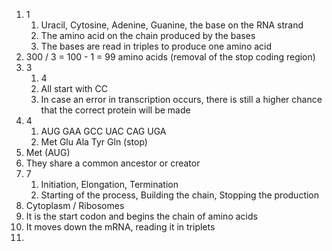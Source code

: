 1. 1
	1. Uracil, Cytosine, Adenine, Guanine, the base on the RNA strand
	2. The amino acid on the chain produced by the bases
	3. The bases are read in triples to produce one amino acid
2. 300 / 3 = 100 - 1 = 99 amino acids (removal of the stop coding region)
3. 3
	1. 4
	2. All start with CC
	3. In case an error in transcription occurs, there is still a higher chance that the correct protein will be made
4. 4
	1. AUG GAA GCC UAC CAG UGA
	2. Met Glu Ala Tyr Gln (stop)
5. Met (AUG)
6. They share a common ancestor or creator
7. 7
	1. Initiation, Elongation, Termination
	2. Starting of the process, Building the chain, Stopping the production
8. Cytoplasm / Ribosomes
9. It is the start codon and begins the chain of amino acids
10. It moves down the mRNA, reading it in triplets
11. 
